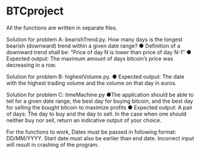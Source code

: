 # BTCproject

All the functions are written in separate files. 

Solution for problem A: bearishTrend.py.
How many days is the longest bearish (downward) trend within a given date range?
● Definition of a downward trend shall be: “Price of day N is lower than price of day N-1”
● Expected output: The maximum amount of days bitcoin’s price was decreasing in a row.

Solution for problem B:  highestVolume.py.
● Expected output: The date with the highest trading volume and the volume on that day in
euros.

Solution for problem C: timeMachine.py
●The application should be able to tell for a given date range, the best day for buying bitcoin, and the best day for selling the
bought bitcoin to maximize profits
● Expected output: A pair of days: The day to buy and the day to sell. In the case when one
should neither buy nor sell, return an indicative output of your choice.

For the functions to work, Dates must be passed in following format: DD/MM/YYYY. Start date must also be earlier than end date.
 Incorrect input will result in crashing of the program.
